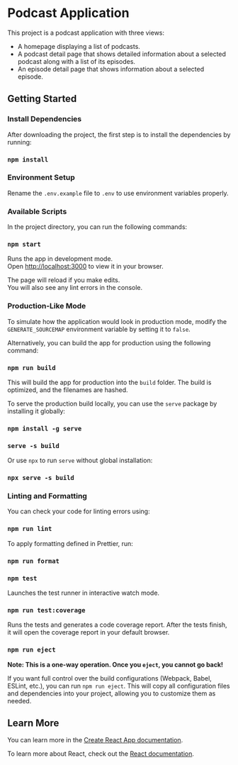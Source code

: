 # Podcast Application

This project is a podcast application with three views:
- A homepage displaying a list of podcasts.
- A podcast detail page that shows detailed information about a selected podcast along with a list of its episodes.
- An episode detail page that shows information about a selected episode.

## Getting Started

### Install Dependencies
After downloading the project, the first step is to install the dependencies by running:

### `npm install`

### Environment Setup
Rename the `.env.example` file to `.env` to use environment variables properly.

### Available Scripts

In the project directory, you can run the following commands:

### `npm start`

Runs the app in development mode.\
Open [http://localhost:3000](http://localhost:3000) to view it in your browser.

The page will reload if you make edits.\
You will also see any lint errors in the console.

### Production-Like Mode
To simulate how the application would look in production mode, modify the `GENERATE_SOURCEMAP` environment variable by setting it to `false`.

Alternatively, you can build the app for production using the following command:

### `npm run build`

This will build the app for production into the `build` folder. The build is optimized, and the filenames are hashed.

To serve the production build locally, you can use the `serve` package by installing it globally:

### `npm install -g serve`
### `serve -s build`

Or use `npx` to run `serve` without global installation:

### `npx serve -s build`

### Linting and Formatting

You can check your code for linting errors using:

### `npm run lint`

To apply formatting defined in Prettier, run:

### `npm run format`

### `npm test`

Launches the test runner in interactive watch mode.

### `npm run test:coverage`

Runs the tests and generates a code coverage report. After the tests finish, it will open the coverage report in your default browser.

### `npm run eject`

**Note: This is a one-way operation. Once you `eject`, you cannot go back!**

If you want full control over the build configurations (Webpack, Babel, ESLint, etc.), you can run `npm run eject`. This will copy all configuration files and dependencies into your project, allowing you to customize them as needed.

## Learn More

You can learn more in the [Create React App documentation](https://facebook.github.io/create-react-app/docs/getting-started).

To learn more about React, check out the [React documentation](https://reactjs.org/).
